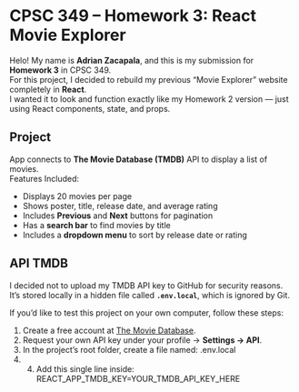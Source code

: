 # CPSC 349 – Homework 3: React Movie Explorer

Helo! My name is **Adrian Zacapala**, and this is my submission for **Homework 3** in CPSC 349.  
For this project, I decided to rebuild my previous “Movie Explorer” website completely in **React**.  
I wanted it to look and function exactly like my Homework 2 version — just using React components, state, and props.

## Project

App connects to **The Movie Database (TMDB)** API to display a list of movies.  
Features Included:

- Displays 20 movies per page  
- Shows poster, title, release date, and average rating  
- Includes **Previous** and **Next** buttons for pagination  
- Has a **search bar** to find movies by title  
- Includes a **dropdown menu** to sort by release date or rating  



## API TMDB

I decided not to upload my TMDB API key to GitHub for security reasons.  
It’s stored locally in a hidden file called **`.env.local`**, which is ignored by Git.

If you’d like to test this project on your own computer, follow these steps:

1. Create a free account at [The Movie Database](https://www.themoviedb.org/).  
2. Request your own API key under your profile → **Settings → API**.  
3. In the project’s root folder, create a file named: .env.local
4. 4. Add this single line inside: REACT_APP_TMDB_KEY=YOUR_TMDB_API_KEY_HERE  
